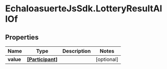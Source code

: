 # EchaloasuerteJsSdk.LotteryResultAllOf

## Properties

Name | Type | Description | Notes
------------ | ------------- | ------------- | -------------
**value** | [**[Participant]**](Participant.md) |  | [optional] 


